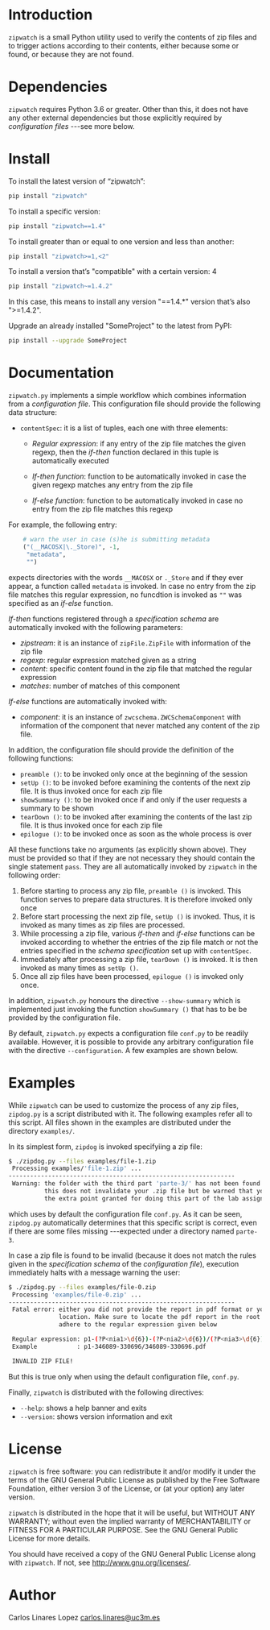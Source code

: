 # Introduction #

`zipwatch` is a small Python utility used to verify the contents of
zip files and to trigger actions according to their contents, either
because some or found, or because they are not found.


# Dependencies #

`zipwatch` requires Python 3.6 or greater. Other than this, it does
not have any other external dependencies but those explicitly required
by *configuration files* ---see more below.


# Install #

To install the latest version of “zipwatch”:

```bash
pip install "zipwatch"
```

To install a specific version:

```bash
pip install "zipwatch==1.4"
```

To install greater than or equal to one version and less than another:

```bash
pip install "zipwatch>=1,<2"
```

To install a version that’s "compatible" with a certain version: 4

```bash
pip install "zipwatch~=1.4.2"
```

In this case, this means to install any version "==1.4.*" version that’s also ">=1.4.2".

Upgrade an already installed "SomeProject" to the latest from PyPI:

```bash
pip install --upgrade SomeProject
```

# Documentation #

`zipwatch.py` implements a simple workflow which combines information
from a *configuration file*. This configuration file should provide
the following data structure:

* `contentSpec`: it is a list of tuples, each one with three elements:

  + *Regular expression*: if any entry of the zip file matches the
    given regexp, then the *if-then* function declared in this tuple
    is automatically executed
	
  + *If-then function*: function to be automatically invoked in case
    the given regexp matches any entry from the zip file
	
  + *If-else function*: function to be automatically invoked in case
    no entry from the zip file matches this regexp
	
For example, the following entry:

```python
    # warn the user in case (s)he is submitting metadata
    ("(__MACOSX|\._Store)", -1,
     "metadata",
     "")
```

expects directories with the words `__MACOSX` or `._Store` and if they
ever appear, a function called `metadata` is invoked. In case no entry
from the zip file matches this regular expression, no funcdtion is
invoked as `""` was specified as an *if-else* function.

*If-then* functions registered through a *specification schema* are
automatically invoked with the following parameters:

* *zipstream*: it is an instance of `zipFile.ZipFile` with information
  of the zip file
* *regexp*: regular expression matched given as a string
* *content*: specific content found in the zip file that matched the
  regular expression
* *matches*: number of matches of this component

*If-else* functions are automatically invoked with:

* *component*: it is an instance of `zwcschema.ZWCSchemaComponent`
  with information of the component that never matched any content of
  the zip file.

In addition, the configuration file should provide the definition of
the following functions:

* `preamble ()`: to be invoked only once at the beginning of the session
* `setUp ()`: to be invoked before examining the contents of the next zip
  file. It is thus invoked once for each zip file
* `showSummary ()`: to be invoked once if and only if the user requests a
  summary to be shown
* `tearDown ()`: to be invoked after examining the contents of the last
  zip file. It is thus invoked once for each zip file
* `epilogue ()`: to be invoked once as soon as the whole process is over

All these functions take no arguments (as explicitly shown
above). They must be provided so that if they are not necessary they
should contain the single statement `pass`. They are all automatically
invoked by `zipwatch` in the following order:

1. Before starting to process any zip file, `preamble ()` is
   invoked. This function serves to prepare data structures. It is
   therefore invoked only once
2. Before start processing the next zip file, `setUp ()` is
   invoked. Thus, it is invoked as many times as zip files are
   processed.
3. While processing a zip file, various *if-then* and *if-else*
   functions can be invoked according to whether the entries of the
   zip file match or not the entries specified in the *schema
   specification* set up with `contentSpec`.
4. Immediately after processing a zip file, `tearDown ()` is
   invoked. It is then invoked as many times as `setUp ()`.
5. Once all zip files have been processed, `epilogue ()` is invoked
   only once.
   
In addition, `zipwatch.py` honours the directive `--show-summary`
which is implemented just invoking the function `showSummary ()` that
has to be be provided by the configuration file.

By default, `zipwatch.py` expects a configuration file `conf.py` to be
readily available. However, it is possible to provide any arbitrary
configuration file with the directive `--configuration`. A few
examples are shown below.


# Examples #

While `zipwatch` can be used to customize the process of any zip
files, `zipdog.py` is a script distributed with it. The following
examples refer all to this script. All files shown in the examples are
distributed under the directory `examples/`.

In its simplest form, `zipdog` is invoked specifyiing a zip file:

```bash
$ ./zipdog.py --files examples/file-1.zip
 Processing examples/'file-1.zip' ...
---------------------------------------------------------------
 Warning: the folder with the third part 'parte-3/' has not been found
          this does not invalidate your .zip file but be warned that you will not be awarded with
          the extra point granted for doing this part of the lab assignment
```

which uses by default the configuration file `conf.py`. As it can be
seen, `zipdog.py` automatically determines that this specific script
is correct, even if there are some files missing ---expected under a
directory named `parte-3`.

In case a zip file is found to be invalid (because it does not match
the rules given in the *specification schema* of the *configuration
file*), execution immediately halts with a message warning the user:

```bash
$ ./zipdog.py --files examples/file-0.zip 
 Processing 'examples/file-0.zip' ...
---------------------------------------------------------------
 Fatal error: either you did not provide the report in pdf format or you put it in a different
              location. Make sure to locate the pdf report in the root directory. The name should
              adhere to the regular expression given below

 Regular expression: p1-(?P<nia1>\d{6})-(?P<nia2>\d{6})/(?P<nia3>\d{6})-(?P<nia4>\d{6})\.pdf$
 Example           : p1-346089-330696/346089-330696.pdf

 INVALID ZIP FILE!
```

But this is true only when using the default configuration file,
`conf.py`. 

Finally, `zipwatch` is distributed with the following directives:

* `--help`: shows a help banner and exits
* `--version`: shows version information and exit


# License #

`zipwatch` is free software: you can redistribute it and/or modify it under the terms of the GNU General Public License as published by the Free Software Foundation, either version 3 of the License, or (at your option) any later version.

`zipwatch` is distributed in the hope that it will be useful, but WITHOUT ANY WARRANTY; without even the implied warranty of MERCHANTABILITY or FITNESS FOR A PARTICULAR PURPOSE.  See the GNU General Public License for more details.

You should have received a copy of the GNU General Public License along with `zipwatch`.  If not, see <http://www.gnu.org/licenses/>.


# Author #

Carlos Linares Lopez <carlos.linares@uc3m.es>

